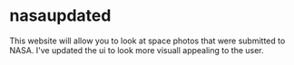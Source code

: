 # nasaupdated

This website will allow you to look at space photos that were submitted to NASA. I've updated the ui to look more visuall appealing to the user. 
